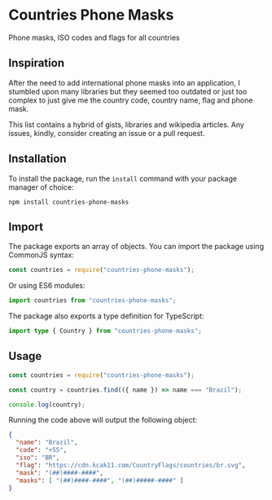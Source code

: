 # Countries Phone Masks

Phone masks, ISO codes and flags for all countries

## Inspiration

After the need to add international phone masks into an application, I stumbled upon many libraries but they seemed too outdated or just too complex to just give me the country code, country name, flag and phone mask.

This list contains a hybrid of gists, libraries and wikipedia articles.
Any issues, kindly, consider creating an issue or a pull request.

## Installation

To install the package, run the `install` command with your package manager of choice:

```shell
npm install countries-phone-masks
```

## Import

The package exports an array of objects. You can import the package using CommonJS syntax:

```javascript
const countries = require("countries-phone-masks");
```

Or using ES6 modules:

```javascript
import countries from "countries-phone-masks";
```

The package also exports a type definition for TypeScript:

```typescript
import type { Country } from "countries-phone-masks";
```

## Usage

```javascript
const countries = require("countries-phone-masks");

const country = countries.find(({ name }) => name === "Brazil");

console.log(country);
```

Running the code above will output the following object:

```json
{
  "name": "Brazil",
  "code": "+55",
  "iso": "BR",
  "flag": "https://cdn.kcak11.com/CountryFlags/countries/br.svg",
  "mask": "(##)####-####",
  "masks": [ "(##)####-####", "(##)#####-####" ]
}
```

